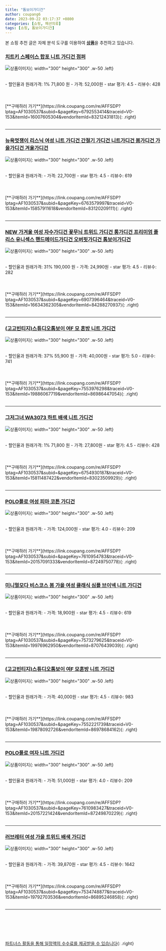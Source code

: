 ```yaml
---
title: "톰보이가디건"
author: coupang6
date: 2023-09-22 03:17:37 +0800
categories: [쇼핑, 패션의류]
tags: [쇼핑, 톰보이가디건]
---
```


본 쇼핑 추천 글은 자체 분석 도구를 이용하여 [**상품**](https://link.coupang.com/a/bao1ui)을 추천하고 있습니다.

### [치트키 스페이스 합포 니트 가디건 점퍼](https://link.coupang.com/re/AFFSDP?lptag=AF1030537&subid=&pageKey=6792553414&traceid=V0-153&itemId=16007605304&vendorItemId=83212431813)

![상품이미지](https://thumbnail10.coupangcdn.com/thumbnails/remote/230x230ex/image/vendor_inventory/0916/7045703b046d7c64ed99acc8c083b5ab9b51be0832fd2ad08dbe82a80221.jpg){: width="300" height="300" .w-50 .left}


<br>
- 할인율과 원래가격: 1%  71,800   원
- 가격: 52,000원
- star 평가: 4.5
- 리뷰수: 428
<br>
<br>
<br>
<br>
[**구매하러 가기**](https://link.coupang.com/re/AFFSDP?lptag=AF1030537&subid=&pageKey=6792553414&traceid=V0-153&itemId=16007605304&vendorItemId=83212431813){: .right}
<br>
<br>

---

### [뉴욕멋쟁이 리스닉 여성 니트 가디건 간절기 가디건 니트가디건 봄가디건 가을가디건 겨울가디건](https://link.coupang.com/re/AFFSDP?lptag=AF1030537&subid=&pageKey=6763579997&traceid=V0-153&itemId=15857911618&vendorItemId=83120209111)

![상품이미지](https://thumbnail6.coupangcdn.com/thumbnails/remote/230x230ex/image/vendor_inventory/ef43/b8e6548de114704ee7c58273e55891587887586437fd435097c0cd3a8744.jpg){: width="300" height="300" .w-50 .left}


<br>
- 할인율과 원래가격: 
- 가격: 22,700원
- star 평가: 4.5
- 리뷰수: 619
<br>
<br>
<br>
<br>
[**구매하러 가기**](https://link.coupang.com/re/AFFSDP?lptag=AF1030537&subid=&pageKey=6763579997&traceid=V0-153&itemId=15857911618&vendorItemId=83120209111){: .right}
<br>
<br>

---

### [NEW 가겨울 여성 자수가디건 꽃무늬 트위드 가디건 롱가디건 프리미엄 플리스 유니섹스 핸드메이드가디건 오버핏가디건 톰보이가디건](https://link.coupang.com/re/AFFSDP?lptag=AF1030537&subid=&pageKey=6907396464&traceid=V0-153&itemId=16634362305&vendorItemId=84288270937)

![상품이미지](https://thumbnail7.coupangcdn.com/thumbnails/remote/230x230ex/image/vendor_inventory/6070/a2d752e75f2d5948d9439945a0110342987192b8adf63ec5195d35bf7bae.jpg){: width="300" height="300" .w-50 .left}


<br>
- 할인율과 원래가격: 31%  190,000   원
- 가격: 24,990원
- star 평가: 4.5
- 리뷰수: 282
<br>
<br>
<br>
<br>
[**구매하러 가기**](https://link.coupang.com/re/AFFSDP?lptag=AF1030537&subid=&pageKey=6907396464&traceid=V0-153&itemId=16634362305&vendorItemId=84288270937){: .right}
<br>
<br>

---

### [(고고빈티지)스튜디오톰보이 여F 모 혼방 니트 가디건](https://link.coupang.com/re/AFFSDP?lptag=AF1030537&subid=&pageKey=7553976298&traceid=V0-153&itemId=19886067719&vendorItemId=86986447054)

![상품이미지](https://thumbnail10.coupangcdn.com/thumbnails/remote/230x230ex/image/vendor_inventory/54cb/a1e92849f3bb729fbb74b467b9f6bc8f4d7b1650986f8bf0a98ad910ea28.jpg){: width="300" height="300" .w-50 .left}


<br>
- 할인율과 원래가격: 37%  55,900   원
- 가격: 40,000원
- star 평가: 5.0
- 리뷰수: 741
<br>
<br>
<br>
<br>
[**구매하러 가기**](https://link.coupang.com/re/AFFSDP?lptag=AF1030537&subid=&pageKey=7553976298&traceid=V0-153&itemId=19886067719&vendorItemId=86986447054){: .right}
<br>
<br>

---

### [그저그녀 WA3073 하트 배색 니트 가디건](https://link.coupang.com/re/AFFSDP?lptag=AF1030537&subid=&pageKey=6754930187&traceid=V0-153&itemId=15811487422&vendorItemId=83023509929)

![상품이미지](https://thumbnail8.coupangcdn.com/thumbnails/remote/230x230ex/image/vendor_inventory/99b0/31491ee35a004a3fee376f85fea77ba2a68b4da3ba2e6d08963983934582.jpg){: width="300" height="300" .w-50 .left}


<br>
- 할인율과 원래가격: 1%  71,800   원
- 가격: 27,800원
- star 평가: 4.5
- 리뷰수: 428
<br>
<br>
<br>
<br>
[**구매하러 가기**](https://link.coupang.com/re/AFFSDP?lptag=AF1030537&subid=&pageKey=6754930187&traceid=V0-153&itemId=15811487422&vendorItemId=83023509929){: .right}
<br>
<br>

---

### [POLO폴로 여성 피마 코튼 가디건](https://link.coupang.com/re/AFFSDP?lptag=AF1030537&subid=&pageKey=7610954783&traceid=V0-153&itemId=20157091333&vendorItemId=87249750778)

![상품이미지](https://thumbnail8.coupangcdn.com/thumbnails/remote/230x230ex/image/vendor_inventory/a632/20dc9b53af7e098001ebaea8dea1e60ed4a4746a9edd90a1addf2ff5af7d.jpg){: width="300" height="300" .w-50 .left}


<br>
- 할인율과 원래가격: 
- 가격: 124,000원
- star 평가: 4.0
- 리뷰수: 209
<br>
<br>
<br>
<br>
[**구매하러 가기**](https://link.coupang.com/re/AFFSDP?lptag=AF1030537&subid=&pageKey=7610954783&traceid=V0-153&itemId=20157091333&vendorItemId=87249750778){: .right}
<br>
<br>

---

### [미니멀모다 비스코스 봄 가을 여성 클래식 심플 브이넥 니트 가디건](https://link.coupang.com/re/AFFSDP?lptag=AF1030537&subid=&pageKey=7573279625&traceid=V0-153&itemId=19976962950&vendorItemId=87076439039)

![상품이미지](https://thumbnail8.coupangcdn.com/thumbnails/remote/230x230ex/image/vendor_inventory/73cf/8d6a1606e2c03f47fd9086e8d5bd73f7d667ea6f54c985e8d0807b9cf539.jpg){: width="300" height="300" .w-50 .left}


<br>
- 할인율과 원래가격: 
- 가격: 18,900원
- star 평가: 4.5
- 리뷰수: 619
<br>
<br>
<br>
<br>
[**구매하러 가기**](https://link.coupang.com/re/AFFSDP?lptag=AF1030537&subid=&pageKey=7573279625&traceid=V0-153&itemId=19976962950&vendorItemId=87076439039){: .right}
<br>
<br>

---

### [(고고빈티지)스튜디오톰보이 여F 모혼방 니트 가디건](https://link.coupang.com/re/AFFSDP?lptag=AF1030537&subid=&pageKey=7552221739&traceid=V0-153&itemId=19878092726&vendorItemId=86978684162)

![상품이미지](https://thumbnail7.coupangcdn.com/thumbnails/remote/230x230ex/image/vendor_inventory/ed1e/bd7c4c84a8b29fbeb68800c0a94ac40eab61981eef1ac66c23ed06f2b2c8.jpg){: width="300" height="300" .w-50 .left}


<br>
- 할인율과 원래가격: 
- 가격: 40,000원
- star 평가: 4.5
- 리뷰수: 983
<br>
<br>
<br>
<br>
[**구매하러 가기**](https://link.coupang.com/re/AFFSDP?lptag=AF1030537&subid=&pageKey=7552221739&traceid=V0-153&itemId=19878092726&vendorItemId=86978684162){: .right}
<br>
<br>

---

### [POLO폴로 여자 니트 가디건](https://link.coupang.com/re/AFFSDP?lptag=AF1030537&subid=&pageKey=7610983427&traceid=V0-153&itemId=20157221424&vendorItemId=87249870229)

![상품이미지](https://thumbnail8.coupangcdn.com/thumbnails/remote/230x230ex/image/vendor_inventory/f5b6/c378f77560e45f56d8f09dd5b57e433d394396e53866a0728c7b94133167.jpg){: width="300" height="300" .w-50 .left}


<br>
- 할인율과 원래가격: 
- 가격: 51,000원
- star 평가: 4.0
- 리뷰수: 209
<br>
<br>
<br>
<br>
[**구매하러 가기**](https://link.coupang.com/re/AFFSDP?lptag=AF1030537&subid=&pageKey=7610983427&traceid=V0-153&itemId=20157221424&vendorItemId=87249870229){: .right}
<br>
<br>

---

### [러브레터 여성 가을 트위드 배색 가디건](https://link.coupang.com/re/AFFSDP?lptag=AF1030537&subid=&pageKey=7534748877&traceid=V0-153&itemId=19792703536&vendorItemId=86895246858)

![상품이미지](https://thumbnail6.coupangcdn.com/thumbnails/remote/230x230ex/image/vendor_inventory/8b2a/e904eef69a0b4207af25374f2e0225cb3533f24ad7b4f88e5b9dbb73b3ca.jpg){: width="300" height="300" .w-50 .left}


<br>
- 할인율과 원래가격: 
- 가격: 39,870원
- star 평가: 4.5
- 리뷰수: 1642
<br>
<br>
<br>
<br>
[**구매하러 가기**](https://link.coupang.com/re/AFFSDP?lptag=AF1030537&subid=&pageKey=7534748877&traceid=V0-153&itemId=19792703536&vendorItemId=86895246858){: .right}
<br>
<br>

---
<br><br><br><br><br> [파트너스 활동을 통해 일정액의 수수료를 제공받을 수 있습니다](https://link.coupang.com/a/bao1ui){: .right}